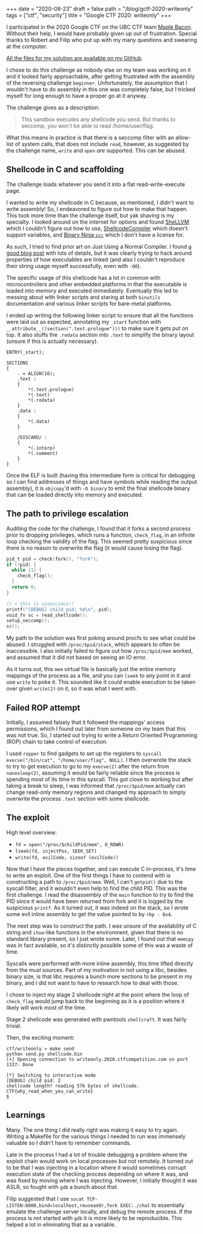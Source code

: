 +++
date = "2020-08-23"
draft = false
path = "/blog/gctf-2020-writeonly"
tags = ["ctf", "security"]
title = "Google CTF 2020: writeonly"
+++

I participated in the 2020 Google CTF on the UBC CTF team [Maple
Bacon](https://ubcctf.github.io/). Without their help, I would have probably
given up out of frustration. Special thanks to Robert and Filip who put up with
my many questions and swearing at the computer.

[All the files for my solution are available on my
GitHub](https://github.com/lf-/ctf/tree/main/writeonly).


I chose to do this challenge as nobody else on my team was working on it and it
looked fairly approachable, after getting frustrated with the assembly of the
reversing challenge `beginner`. Unfortunately, the assumption that I wouldn't
have to do assembly in this one was completely false, but I tricked myself for
long enough to have a proper go at it anyway.

The challenge gives as a description:

> This sandbox executes any shellcode you send. But thanks to seccomp, you
> won't be able to read /home/user/flag.

What this means in practice is that there is a seccomp filter with an
allow-list of system calls, that does not include `read`, however, as suggested
by the challenge name, `write` and `open` *are* supported. This can be abused.

## Shellcode in C and scaffolding

The challenge loads whatever you send it into a flat read-write-execute page.

I wanted to write my shellcode in C because, as mentioned, I didn't want to
write assembly! So, I endeavored to figure out how to make that happen. This
took more time than the challenge itself, but yak shaving is my specialty. I
looked around on the internet for options and found
[SheLLVM](https://github.com/SheLLVM/SheLLVM) which I couldn't figure out how
to use, [ShellcodeCompiler](https://github.com/NytroRST/ShellcodeCompiler)
which doesn't support variables, and [Binary Ninja
`scc`](https://scc.binary.ninja/index.html) which I don't have a license for.

As such, I tried to find prior art on Just Using a Normal Compiler. I found [a
good blog post](https://modexp.wordpress.com/2019/04/24/glibc-shellcode/#compile)
with lots of details, but it was clearly trying to hack around properties of
how executables are linked (and also I couldn't reproduce their string usage
myself successfully, even with `-O0`).

The specific usage of this shellcode has a lot in common with microcontrollers
and other embedded platforms in that the executable is loaded into memory and
executed immediately. Eventually this led to messing about with linker scripts
and staring at both `binutils` documentation and various linker scripts for
bare-metal platforms.

I ended up writing the following linker script to ensure that all the functions
were laid out as expected, annotating my `_start` function with
`__attribute__((section(".text.prologue")))` to make sure it gets put on top.
It also stuffs the `.rodata` section into `.text` to simplify the binary layout
(unsure if this is actually necessary).

```
ENTRY(_start);

SECTIONS
{
    . = ALIGN(16);
    .text :
    {
        *(.text.prologue)
        *(.text)
        *(.rodata)
    }
    .data :
    {
        *(.data)
    }

    /DISCARD/ :
    {
        *(.interp)
        *(.comment)
    }
}
```

Once the ELF is built (having this intermediate form is critical for debugging
so I can find addresses of things and have symbols while reading the output
assembly), it is `objcopy`'d with `-O binary` to emit the final shellcode
binary that can be loaded directly into memory and executed.

## The path to privilege escalation

Auditing the code for the challenge, I found that it forks a second process
prior to dropping privileges, which runs a function, `check_flag`, in an
infinite loop checking the validity of the flag. This seemed pretty suspicious
since there is no reason to overwrite the flag (it would cause losing the
flag).

```c
pid_t pid = check(fork(), "fork");
if (!pid) {
  while (1) {
    check_flag();
  }
  return 0;
}

// ⬇ this is suspicious!!
printf("[DEBUG] child pid: %d\n", pid);
void_fn sc = read_shellcode();
setup_seccomp();
sc();
```

My path to the solution was first poking around procfs to see what could be
abused. I struggled with `/proc/$pid/stack`, which appears to often be
inaccessible. I also initially failed to figure out how `/proc/$pid/mem`
worked, and assumed that it did not based on seeing an IO error.

As it turns out, this `mem` virtual file is basically just the entire memory
mappings of the process as a file, and you can `lseek` to any point in it and
use `write` to poke it. This sounded like it could enable execution to be taken
over given `write(2)` on it, so it was what I went with.

## Failed ROP attempt

Initially, I assumed falsely that it followed the mappings' access permissions,
which I found out later from someone on my team that this was not true. So, I
started out trying to write a Return Oriented Programming (ROP) chain to take
control of execution.

I used `ropper` to find gadgets to set up the registers to `syscall`
`execve("/bin/cat", "/home/user/flag", NULL)`. I then overwrote the stack to
try to get execution to go to my `execve(2)` after the return from
`nanosleep(2)`, assuming it would be fairly reliable since the process is
spending most of its time in this syscall. This got close to working but after
taking a break to sleep, I was informed that `/proc/$pid/mem` actually can
change read-only memory regions and changed my approach to simply overwrite the
process `.text` section with some shellcode.

## The exploit

High level overview:
- `fd = open("/proc/$childPid/mem", O_RDWR)`
- `lseek(fd, injectPos, SEEK_SET)`
- `write(fd, evilCode, sizeof (evilCode))`

Now that I have the pieces together, and can execute C in-process, it's time to
write an exploit. One of the first things I have to contend with is
constructing a path to `/proc/$pid/mem`. Well, I can't `getpid()` due to the
syscall filter, and it wouldn't even help to find the child PID. This was the
first challenge. I read the disassembly of the `main` function to try to find
the PID since it would have been returned from fork and it is logged by the
suspicious `printf`. As it turned out, it was indeed on the stack, so I wrote
some evil inline assembly to get the value pointed to by `rbp - 0x4`.

The next step was to construct the path. I was unsure of the availability of C
string and `itoa`-like functions in the environment, given that there is no
standard library present, so I just wrote some. Later, I found out that
`memcpy` was in fact available, so it's distinctly possible some of this was a
waste of time.

Syscalls were performed with more inline assembly, this time lifted directly
from the musl sources. Part of my motivation in not using a libc, besides
binary size, is that libc requires a bunch more sections to be present in my
binary, and I did not want to have to research how to deal with those.

I chose to inject my stage 2 shellcode right at the point where the loop of
`check_flag` would jump back to the beginning as it is a position where it
likely will work most of the time.

Stage 2 shellcode was generated with pwntools `shellcraft`. It was fairly
trivial.

Then, the exciting moment:

```
ctf/writeonly » make send
python send.py shellcode.bin
[+] Opening connection to writeonly.2020.ctfcompetition.com on port 1337: Done

[*] Switching to interactive mode
[DEBUG] child pid: 2
shellcode length? reading 576 bytes of shellcode. CTF{why_read_when_you_can_write}
$
```

## Learnings

Many. The one thing I did really right was making it easy to try again. Writing
a Makefile for the various things I needed to run was immensely valuable so I
didn't have to remember commands.

Late in the process I had a lot of trouble debugging a problem where the
exploit chain would work on local processes but not remotely. It turned out to
be that I was injecting in a location where it would sometimes corrupt
execution state of the checking process depending on where it was, and was
fixed by moving where I was injecting. However, I initially thought it was
ASLR, so fought with `gdb` a bunch about that.

Filip suggested that I use `socat TCP-LISTEN:8000,bind=localhost,reuseaddr,fork
EXEC:./chal` to essentially emulate the challenge server locally, and debug the
remote process. If the process is not started with `gdb` it is more likely to
be reproducible. This helped a lot in eliminating that as a variable.
